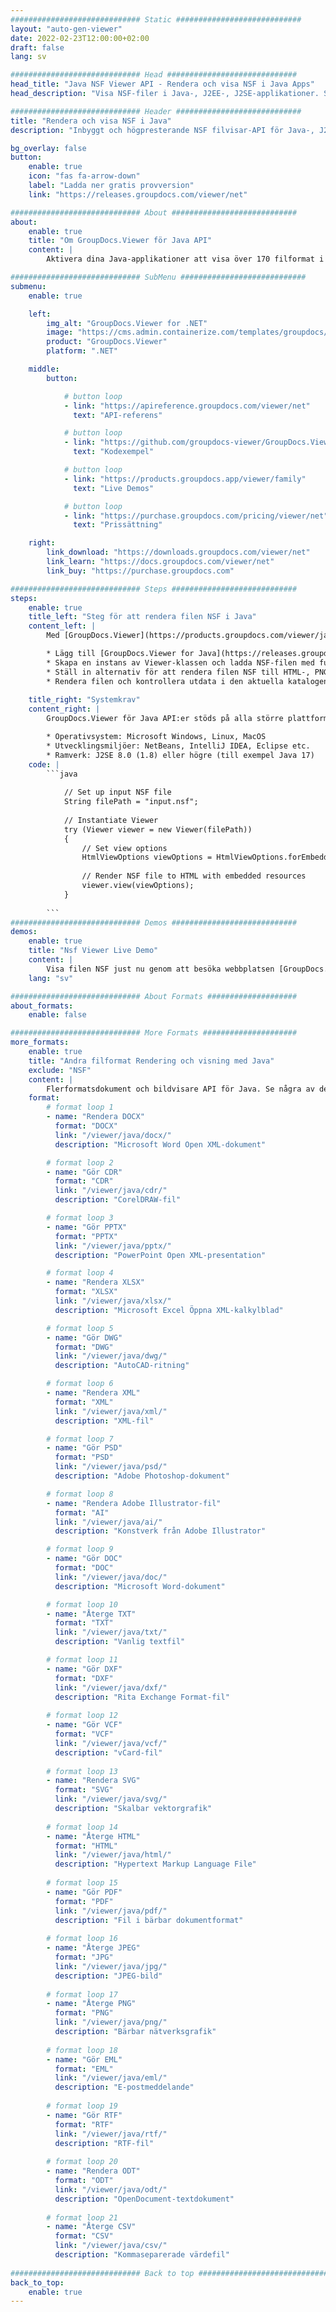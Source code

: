 ```yaml
---
############################# Static ############################
layout: "auto-gen-viewer"
date: 2022-02-23T12:00:00+02:00
draft: false
lang: sv

############################# Head #############################
head_title: "Java NSF Viewer API - Rendera och visa NSF i Java Apps"
head_description: "Visa NSF-filer i Java-, J2EE-, J2SE-applikationer. Stöder visning av 170+ dokument- och bildfilformat i HTML-, PDF- eller bildläge med avancerade funktioner för att hantera dokumentvisningsalternativ."

############################# Header ############################
title: "Rendera och visa NSF i Java" 
description: "Inbyggt och högpresterande NSF filvisar-API för Java-, J2EE- och J2SE-baserade applikationer, som stöder ett brett utbud av ytterligare funktioner för att anpassa utseendet på utdatadokumentformatet." 

bg_overlay: false
button:
    enable: true
    icon: "fas fa-arrow-down"
    label: "Ladda ner gratis provversion"
    link: "https://releases.groupdocs.com/viewer/net"

############################# About ############################
about:
    enable: true
    title: "Om GroupDocs.Viewer för Java API" 
    content: |
        Aktivera dina Java-applikationer att visa över 170 filformat i HTML-, PDF- eller bildlägen med hjälp av GroupDocs.Viewer för Java API:er utan att någon extra programvara installerad; som Microsoft Office, Apache Open Office, Adobe Acrobat Reader etc. Utvecklare kan enkelt visa alla populära bilder och dokumenttyper inklusive Microsoft Office, OpenDocument, HTML, PDF, Arkiv, Diagram, Photoshop, AutoCAD och programmeringsspråksformat inuti Java-applikationerna med snabb och högsta kvalitet rendering.

############################# SubMenu ############################
submenu:
    enable: true

    left:
        img_alt: "GroupDocs.Viewer for .NET"
        image: "https://cms.admin.containerize.com/templates/groupdocs/images/product-logos/90x90-noborder/groupdocs-viewer-net.png"
        product: "GroupDocs.Viewer"
        platform: ".NET"

    middle:
        button:

            # button loop
            - link: "https://apireference.groupdocs.com/viewer/net"
              text: "API-referens"

            # button loop
            - link: "https://github.com/groupdocs-viewer/GroupDocs.Viewer-for-.NET"
              text: "Kodexempel"

            # button loop
            - link: "https://products.groupdocs.app/viewer/family"
              text: "Live Demos"

            # button loop
            - link: "https://purchase.groupdocs.com/pricing/viewer/net"
              text: "Prissättning"

    right:
        link_download: "https://downloads.groupdocs.com/viewer/net"
        link_learn: "https://docs.groupdocs.com/viewer/net"
        link_buy: "https://purchase.groupdocs.com"

############################# Steps ############################
steps:
    enable: true
    title_left: "Steg för att rendera filen NSF i Java" 
    content_left: |
        Med [GroupDocs.Viewer](https://products.groupdocs.com/viewer/java/) kan du rendera NSF till HTML, JPEG, PNG eller PDF i några få steg.

        * Lägg till [GroupDocs.Viewer for Java](https://releases.groupdocs.com/viewer/java/) som ett beroende till ditt projekt. 
        * Skapa en instans av Viewer-klassen och ladda NSF-filen med fullständig sökväg. 
        * Ställ in alternativ för att rendera filen NSF till HTML-, PNG-, JPEG- eller PDF-format. 
        * Rendera filen och kontrollera utdata i den aktuella katalogen. 
        
    title_right: "Systemkrav" 
    content_right: |
        GroupDocs.Viewer för Java API:er stöds på alla större plattformar och operativsystem. Innan du kör koden nedan, se till att du har följande förutsättningar installerade på ditt system.

        * Operativsystem: Microsoft Windows, Linux, MacOS 
        * Utvecklingsmiljöer: NetBeans, IntelliJ IDEA, Eclipse etc. 
        * Ramverk: J2SE 8.0 (1.8) eller högre (till exempel Java 17) 
    code: |
        ```java
                        
            // Set up input NSF file
            String filePath = "input.nsf";
        
            // Instantiate Viewer
            try (Viewer viewer = new Viewer(filePath))
            {
            	// Set view options 
            	HtmlViewOptions viewOptions = HtmlViewOptions.forEmbeddedResources();
                    
            	// Render NSF file to HTML with embedded resources
            	viewer.view(viewOptions);
            }
             
        ```
############################# Demos ############################
demos:
    enable: true
    title: "Nsf Viewer Live Demo"
    content: |
        Visa filen NSF just nu genom att besöka webbplatsen [GroupDocs.Viewer Online Apps](https://products.groupdocs.app/viewer/nsf).
    lang: "sv"

############################# About Formats ####################
about_formats:
    enable: false

############################# More Formats #####################
more_formats:
    enable: true
    title: "Andra filformat Rendering och visning med Java"
    exclude: "NSF"
    content: |
        Flerformatsdokument och bildvisare API för Java. Se några av de populära filformaten nedan utan några externa tittare.
    format: 
        # format loop 1
        - name: "Rendera DOCX"
          format: "DOCX"
          link: "/viewer/java/docx/"
          description: "Microsoft Word Open XML-dokument" 

        # format loop 2
        - name: "Gör CDR" 
          format: "CDR"
          link: "/viewer/java/cdr/"
          description: "CorelDRAW-fil" 

        # format loop 3
        - name: "Gör PPTX"
          format: "PPTX"
          link: "/viewer/java/pptx/"
          description: "PowerPoint Open XML-presentation" 

        # format loop 4
        - name: "Rendera XLSX"
          format: "XLSX"
          link: "/viewer/java/xlsx/"
          description: "Microsoft Excel Öppna XML-kalkylblad" 

        # format loop 5
        - name: "Gör DWG"
          format: "DWG"
          link: "/viewer/java/dwg/"
          description: "AutoCAD-ritning"

        # format loop 6
        - name: "Rendera XML"
          format: "XML"
          link: "/viewer/java/xml/"
          description: "XML-fil"

        # format loop 7
        - name: "Gör PSD"
          format: "PSD"
          link: "/viewer/java/psd/"
          description: "Adobe Photoshop-dokument"

        # format loop 8
        - name: "Rendera Adobe Illustrator-fil"
          format: "AI"
          link: "/viewer/java/ai/"
          description: "Konstverk från Adobe Illustrator"

        # format loop 9
        - name: "Gör DOC"
          format: "DOC"
          link: "/viewer/java/doc/"
          description: "Microsoft Word-dokument" 

        # format loop 10
        - name: "Återge TXT" 
          format: "TXT"
          link: "/viewer/java/txt/"
          description: "Vanlig textfil" 

        # format loop 11
        - name: "Gör DXF" 
          format: "DXF"
          link: "/viewer/java/dxf/"
          description: "Rita Exchange Format-fil"  
          
        # format loop 12
        - name: "Gör VCF"
          format: "VCF"
          link: "/viewer/java/vcf/"
          description: "vCard-fil"  
              
        # format loop 13
        - name: "Rendera SVG"
          format: "SVG"
          link: "/viewer/java/svg/"
          description: "Skalbar vektorgrafik" 
          
        # format loop 14
        - name: "Återge HTML"
          format: "HTML"
          link: "/viewer/java/html/"
          description: "Hypertext Markup Language File" 
          
        # format loop 15
        - name: "Gör PDF"
          format: "PDF"
          link: "/viewer/java/pdf/"
          description: "Fil i bärbar dokumentformat"
          
        # format loop 16
        - name: "Återge JPEG"
          format: "JPG"
          link: "/viewer/java/jpg/"
          description: "JPEG-bild"
          
        # format loop 17
        - name: "Återge PNG"
          format: "PNG"
          link: "/viewer/java/png/"
          description: "Bärbar nätverksgrafik" 
          
        # format loop 18
        - name: "Gör EML"
          format: "EML"
          link: "/viewer/java/eml/"
          description: "E-postmeddelande" 
          
        # format loop 19
        - name: "Gör RTF"
          format: "RTF"
          link: "/viewer/java/rtf/"
          description: "RTF-fil" 
          
        # format loop 20
        - name: "Rendera ODT"
          format: "ODT"
          link: "/viewer/java/odt/"
          description: "OpenDocument-textdokument" 
          
        # format loop 21
        - name: "Återge CSV"
          format: "CSV"
          link: "/viewer/java/csv/"
          description: "Kommaseparerade värdefil" 
          
############################# Back to top ###############################
back_to_top:
    enable: true
---
```


